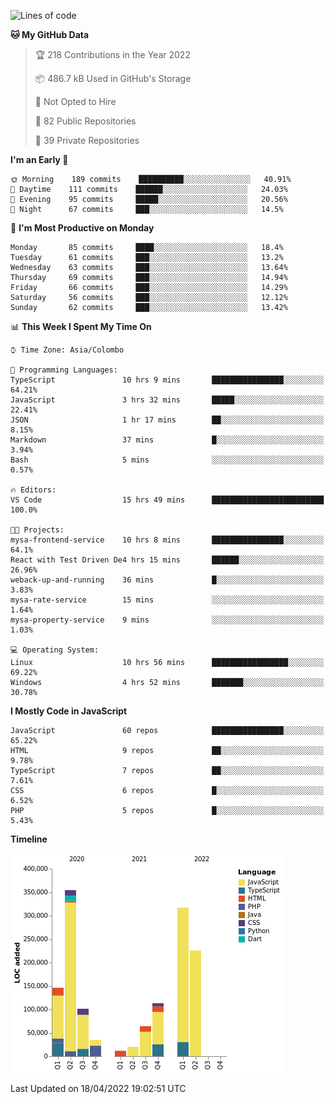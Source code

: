 
<!--START_SECTION:waka-->
![Lines of code](https://img.shields.io/badge/From%20Hello%20World%20I%27ve%20Written-1%20Million%20lines%20of%20code-blue)

**🐱 My GitHub Data** 

> 🏆 218 Contributions in the Year 2022
 > 
> 📦 486.7 kB Used in GitHub's Storage 
 > 
> 🚫 Not Opted to Hire
 > 
> 📜 82 Public Repositories 
 > 
> 🔑 39 Private Repositories  
 > 
**I'm an Early 🐤** 

```text
🌞 Morning    189 commits    ██████████░░░░░░░░░░░░░░░   40.91% 
🌆 Daytime    111 commits    ██████░░░░░░░░░░░░░░░░░░░   24.03% 
🌃 Evening    95 commits     █████░░░░░░░░░░░░░░░░░░░░   20.56% 
🌙 Night      67 commits     ███░░░░░░░░░░░░░░░░░░░░░░   14.5%

```
📅 **I'm Most Productive on Monday** 

```text
Monday       85 commits     ████░░░░░░░░░░░░░░░░░░░░░   18.4% 
Tuesday      61 commits     ███░░░░░░░░░░░░░░░░░░░░░░   13.2% 
Wednesday    63 commits     ███░░░░░░░░░░░░░░░░░░░░░░   13.64% 
Thursday     69 commits     ███░░░░░░░░░░░░░░░░░░░░░░   14.94% 
Friday       66 commits     ███░░░░░░░░░░░░░░░░░░░░░░   14.29% 
Saturday     56 commits     ███░░░░░░░░░░░░░░░░░░░░░░   12.12% 
Sunday       62 commits     ███░░░░░░░░░░░░░░░░░░░░░░   13.42%

```


📊 **This Week I Spent My Time On** 

```text
⌚︎ Time Zone: Asia/Colombo

💬 Programming Languages: 
TypeScript               10 hrs 9 mins       ████████████████░░░░░░░░░   64.21% 
JavaScript               3 hrs 32 mins       █████░░░░░░░░░░░░░░░░░░░░   22.41% 
JSON                     1 hr 17 mins        ██░░░░░░░░░░░░░░░░░░░░░░░   8.15% 
Markdown                 37 mins             █░░░░░░░░░░░░░░░░░░░░░░░░   3.94% 
Bash                     5 mins              ░░░░░░░░░░░░░░░░░░░░░░░░░   0.57%

🔥 Editors: 
VS Code                  15 hrs 49 mins      █████████████████████████   100.0%

🐱‍💻 Projects: 
mysa-frontend-service    10 hrs 8 mins       ████████████████░░░░░░░░░   64.1% 
React with Test Driven De4 hrs 15 mins       ██████░░░░░░░░░░░░░░░░░░░   26.96% 
weback-up-and-running    36 mins             █░░░░░░░░░░░░░░░░░░░░░░░░   3.83% 
mysa-rate-service        15 mins             ░░░░░░░░░░░░░░░░░░░░░░░░░   1.64% 
mysa-property-service    9 mins              ░░░░░░░░░░░░░░░░░░░░░░░░░   1.03%

💻 Operating System: 
Linux                    10 hrs 56 mins      █████████████████░░░░░░░░   69.22% 
Windows                  4 hrs 52 mins       ███████░░░░░░░░░░░░░░░░░░   30.78%

```

**I Mostly Code in JavaScript** 

```text
JavaScript               60 repos            ████████████████░░░░░░░░░   65.22% 
HTML                     9 repos             ██░░░░░░░░░░░░░░░░░░░░░░░   9.78% 
TypeScript               7 repos             ██░░░░░░░░░░░░░░░░░░░░░░░   7.61% 
CSS                      6 repos             █░░░░░░░░░░░░░░░░░░░░░░░░   6.52% 
PHP                      5 repos             █░░░░░░░░░░░░░░░░░░░░░░░░   5.43%

```


**Timeline**

![Chart not found](https://raw.githubusercontent.com/ccweerasinghe1994/ccweerasinghe1994/master/charts/bar_graph.png) 


 Last Updated on 18/04/2022 19:02:51 UTC
<!--END_SECTION:waka-->
